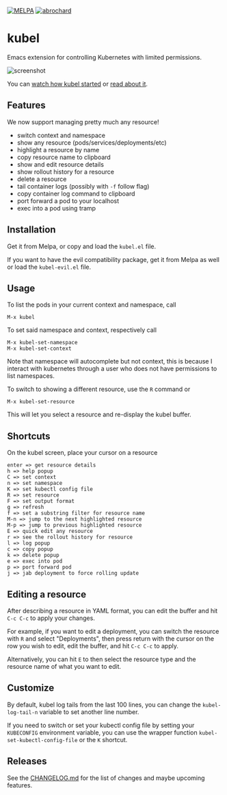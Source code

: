 [![MELPA](https://melpa.org/packages/kubel-badge.svg)](https://melpa.org/#/kubel)
[![abrochard](https://circleci.com/gh/abrochard/kubel.svg?style=svg)](https://app.circleci.com/pipelines/github/abrochard/kubel)

# kubel

Emacs extension for controlling Kubernetes with limited permissions.

![screenshot](screenshot.png)

You can [watch how kubel started](https://www.youtube.com/watch?v=w3krYEeqnyk) or [read about it](https://gist.github.com/abrochard/dd610fc4673593b7cbce7a0176d897de).

## Features
We now support managing pretty much any resource!

- switch context and namespace
- show any resource (pods/services/deployments/etc)
- highlight a resource by name
- copy resource name to clipboard
- show and edit resource details
- show rollout history for a resource
- delete a resource
- tail container logs (possibly with `-f` follow flag)
- copy container log command to clipboard
- port forward a pod to your localhost
- exec into a pod using tramp

## Installation

Get it from Melpa, or copy and load the `kubel.el` file.

If you want to have the evil compatibility package, get it from Melpa as well or
load the `kubel-evil.el` file.

## Usage

To list the pods in your current context and namespace, call
```
M-x kubel
```
To set said namespace and context, respectively call
```
M-x kubel-set-namespace
M-x kubel-set-context
```
Note that namespace will autocomplete but not context,
this is because I interact with kubernetes through a user who
does not have permissions to list namespaces.

To switch to showing a different resource, use the `R` command or
```
M-x kubel-set-resource
```
This will let you select a resource and re-display the kubel buffer.

## Shortcuts

On the kubel screen, place your cursor on a resource
```
enter => get resource details
h => help popup
C => set context
n => set namespace
K => set kubectl config file
R => set resource
F => set output format
g => refresh
f => set a substring filter for resource name
M-n => jump to the next highlighted resource
M-p => jump to previous highlighted resource
E => quick edit any resource
r => see the rollout history for resource
l => log popup
c => copy popup
k => delete popup
e => exec into pod
p => port forward pod
j => jab deployment to force rolling update
```

## Editing a resource

After describing a resource in YAML format, you can edit the buffer and hit `C-c C-c` to apply your changes.

For example, if you want to edit a deployment, you can switch the resource with `R` and select "Deployments", then press return with the cursor on the row you wish to edit, edit the buffer, and hit `C-c C-c` to apply.

Alternatively, you can hit `E` to then select the resource type and the resource name of what you want to edit.

## Customize

By default, kubel log tails from the last 100 lines, you can change the `kubel-log-tail-n` variable to set another line number.

If you need to switch or set your kubectl config file by setting your `KUBECONFIG` environment variable, you can use the wrapper function `kubel-set-kubectl-config-file` or the `K` shortcut.

## Releases

See the [CHANGELOG.md](CHANGELOG.md) for the list of changes and maybe upcoming features.
